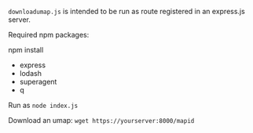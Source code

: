 `downloadumap.js` is intended to be run as route registered in an express.js server.

Required npm packages:

npm install 
- express
- lodash
- superagent
- q


Run as ```node index.js```

Download an umap: ```wget https://yourserver:8000/mapid```
